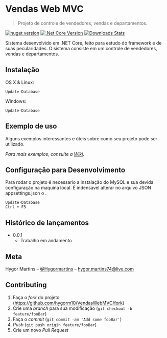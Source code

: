 # Vendas Web MVC
> Projeto de controle de vendedores, vendas e departamentos.

[![nuget version][nuget-image]][nuget-url]
[![.Net Core Version][core-image]][core-url]
[![Downloads Stats][downs-image]][downs-url]

Sistema desenvolvido em .NET Core, feito para estudo do framework e de suas pecularidades. 
O sistema consiste em um controle de vendedores, vendas e departamentos.

## Instalação

OS X & Linux:

```nuget
Update-Database
```

Windows:

```nuget
Update-Database
```

## Exemplo de uso

Alguns exemplos interessantes e úteis sobre como seu projeto pode ser utilizado. 

_Para mais exemplos, consulte a [Wiki][wiki]._ 

## Configuração para Desenvolvimento

Para rodar o projeto é necessario a instalação do MySQL e sua devida configuração na maquina local.
É indensavel alterar no arquivo JSON appsettings.json o <userid> <password>. 

```nuget
Update-Database
Ctrl + F5
```

## Histórico de lançamentos

* 0.0.1
    * Trabalho em andamento

## Meta

Hygor Martins – [@Hygormartins](https://www.linkedin.com/in/hygormartins/) – hygor.martins74@live.com

## Contributing

1. Faça o _fork_ do projeto (<https://github.com/hygorm10/VendasWebMVC/fork>)
2. Crie uma _branch_ para sua modificação (`git checkout -b feature/fooBar`)
3. Faça o _commit_ (`git commit -am 'Add some fooBar'`)
4. _Push_ (`git push origin feature/fooBar`)
5. Crie um novo _Pull Request_

[nuget-image]: https://img.shields.io/nuget/v/Microsoft.AspNet.Mvc
[nuget-url]: https://www.nuget.org/stats
[core-image]: https://img.shields.io/nuget/v/Microsoft.AspNetCore.Mvc?label=.Net%20Core
[core-url]: https://dotnet.microsoft.com/download/dotnet-core
[downs-image]: https://img.shields.io/nuget/dt/Microsoft.AspNetCore.Mvc
[downs-url]: https://www.nuget.org/downloads
[wiki]: https://github.com/hygorm10/VendasWebMVC/wiki
